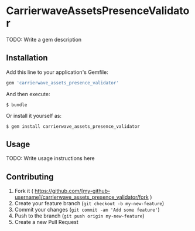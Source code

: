 # CarrierwaveAssetsPresenceValidator

TODO: Write a gem description

## Installation

Add this line to your application's Gemfile:

```ruby
gem 'carrierwave_assets_presence_validator'
```

And then execute:

    $ bundle

Or install it yourself as:

    $ gem install carrierwave_assets_presence_validator

## Usage

TODO: Write usage instructions here

## Contributing

1. Fork it ( https://github.com/[my-github-username]/carrierwave_assets_presence_validator/fork )
2. Create your feature branch (`git checkout -b my-new-feature`)
3. Commit your changes (`git commit -am 'Add some feature'`)
4. Push to the branch (`git push origin my-new-feature`)
5. Create a new Pull Request
